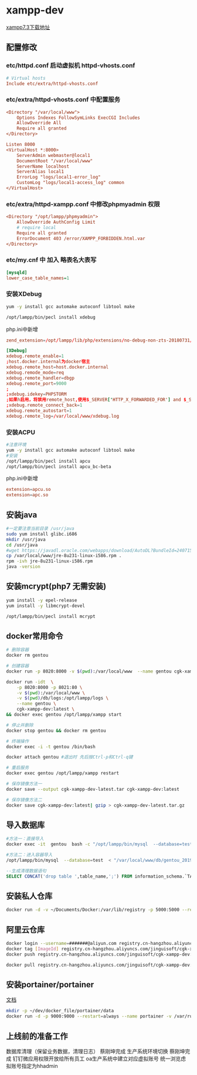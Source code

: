 # xampp-dev

[xampp7.3下载地址](https://excellmedia.dl.sourceforge.net/project/xampp/XAMPP%20Linux/7.3.10/xampp-linux-x64-7.3.10-1-installer.run)

## 配置修改

### etc/httpd.conf 启动虚拟机 httpd-vhosts.conf

```ini
# Virtual hosts
Include etc/extra/httpd-vhosts.conf

```

### etc/extra/httpd-vhosts.conf 中配置服务

```ini
<Directory "/var/local/www">
    Options Indexes FollowSymLinks ExecCGI Includes
    AllowOverride All
    Require all granted
</Directory>

Listen 8000
<VirtualHost *:8000>
    ServerAdmin webmaster@local1
    DocumentRoot "/var/local/www"
    ServerName localhost
    ServerAlias local1
    ErrorLog "logs/local1-error_log"
    CustomLog "logs/local1-access_log" common
</VirtualHost>
```

### etc/extra/httpd-xampp.conf 中修改phpmyadmin 权限

```ini
<Directory "/opt/lampp/phpmyadmin">
    AllowOverride AuthConfig Limit
    # require local
    Require all granted
    ErrorDocument 403 /error/XAMPP_FORBIDDEN.html.var
</Directory>
```

### etc/my.cnf 中 加入 略表名大表写

```ini
[mysqld]
lower_case_table_names=1
```

### 安装XDebug

```sh
yum -y install gcc automake autoconf libtool make

/opt/lampp/bin/pecl install xdebug
```

php.ini中新增

```conf
zend_extension=/opt/lampp/lib/php/extensions/no-debug-non-zts-20180731/xdebug.so

[XDebug]
xdebug.remote_enable=1
;host.docker.internal为docker宿主
xdebug.remote_host=host.docker.internal
xdebug.remode_mode=req
xdebug.remote_handler=dbgp
xdebug.remote_port=9000
;
;xdebug.idekey=PHPSTORM
;如果h启用，将禁用remote_host,使用$_SERVER['HTTP_X_FORWARDED_FOR'] and $_SERVER['REMOTE_ADDR']
;xdebug.remote_connect_back=1
xdebug.remote_autostart=1
xdebug.remote_log=/var/local/www/xdebug.log

```

### 安装ACPU

```sh
#注意环境
yum -y install gcc automake autoconf libtool make
#安装
/opt/lampp/bin/pecl install apcu
/opt/lampp/bin/pecl install apcu_bc-beta
```

php.ini中新增

```conf
extension=apcu.so
extension=apc.so
```

## 安装java

```sh
#一定要注意当前目录 /usr/java
sudo yum install glibc.i686
mkdir /usr/java
cd /usr/java
#wget https://javadl.oracle.com/webapps/download/AutoDL?BundleId=240715_5b13a193868b4bf28bcb45c792fce896 -O jre-8u231-linux-i586.rpm
cp /var/local/www/jre-8u231-linux-i586.rpm .
rpm -ivh jre-8u231-linux-i586.rpm
java -version


```

## 安装mcrypt(php7 无需安装)

```bash
yum install -y epel-release
yum install -y libmcrypt-devel

/opt/lampp/bin/pecl install mcrypt

```

## docker常用命令

```sh
# 删除容器
docker rm gentou

# 创建容器
docker run -p 8020:8000 -v $(pwd):/var/local/www  --name gentou cgk-xampp-dev:latest

docker run -idt  \
    -p 8020:8000 -p 8021:80 \
    -v $(pwd):/var/local/www \
    -v $(pwd)/db/logs:/opt/lampp/logs \
    --name gentou \
    cgk-xampp-dev:latest \
&& docker exec gentou /opt/lampp/xampp start

# 停止并删除
docker stop gentou && docker rm gentou

# 终端操作
docker exec -i -t gentou /bin/bash

docker attach gentou #退出时 先后按Ctrl-p和Ctrl-q键

# 重启服务
docker exec gentou /opt/lampp/xampp restart

# 保存镜像方法一
docker save --output cgk-xampp-dev-latest.tar cgk-xampp-dev:latest

# 保存镜像方法二
docker save cgk-xampp-dev:latest| gzip > cgk-xampp-dev-latest.tar.gz
```

## 导入数据库

```sh
#方法一：直接导入
docker exec -it  gentou  bash -c "/opt/lampp/bin/mysql  --database=test  < /var/local/www/db/gentou_20190411.sql"

#方法二：进入容器导入
/opt/lampp/bin/mysql  --database=test  < "/var/local/www/db/gentou_20190411.sql"

```

```sql
--生成清理数据语句
SELECT CONCAT('drop table ',table_name,';') FROM information_schema.`TABLES` WHERE table_schema='test';
```

## 安装私人仓库

```sh
docker run -d -v ~/Documents/Docker:/var/lib/registry -p 5000:5000 --restart=always --name registry registry
```

## 阿里云仓库

```sh
docker login --username=#######@aliyun.com registry.cn-hangzhou.aliyuncs.com
docker tag [ImageId] registry.cn-hangzhou.aliyuncs.com/jinguisoft/cgk-xampp-dev:[镜像版本号]
docker push registry.cn-hangzhou.aliyuncs.com/jinguisoft/cgk-xampp-dev:[镜像版本号]

docker pull registry.cn-hangzhou.aliyuncs.com/jinguisoft/cgk-xampp-dev:[镜像版本号]
```

## 安装portainer/portainer

[文档](https://portainer.readthedocs.io/en/stable/deployment.html#quick-start)

```sh
mkdir -p ~/dev/docker_file/portainer/data
docker run -d -p 9000:9000 --restart=always --name portainer -v /var/run/docker.sock:/var/run/docker.sock -v ~/dev/docker_file/portainer/data:/data docker.io/portainer/portainer
```

## 上线前的准备工作

数据库清理（保留业务数据，清理日志） 蔡刚坤完成
生产系统环境切换                  蔡刚坤完成
钉钉微应用权限开放给所有员工
oa生产系统中建立对应虚拟账号 统一浏览虑拟账号指定为hhadmin

